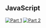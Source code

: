 ## JavaScript
[![Part 1](https://img.shields.io/badge/Part%201-0.176ms-informational)](https://adventofcode.com/2021/)
[![Part 2](https://img.shields.io/badge/Part%202-348.026ms-informational)](https://adventofcode.com/2021/)